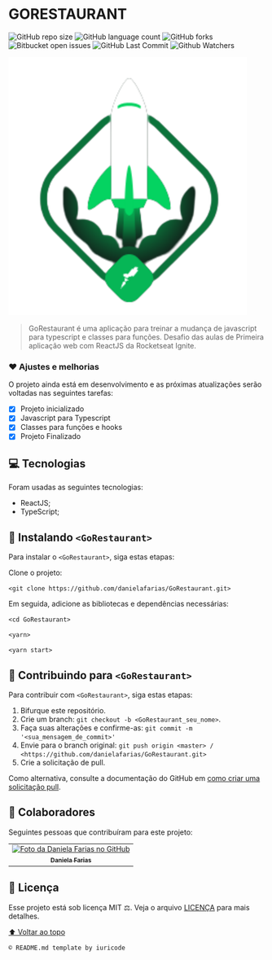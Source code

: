 # GORESTAURANT

![GitHub repo size](https://img.shields.io/github/repo-size/danielafarias/GoRestaurant?style=for-the-badge)
![GitHub language count](https://img.shields.io/github/languages/count/danielafarias/GoRestaurant?style=for-the-badge)
![GitHub forks](https://img.shields.io/chocolatey/dt/GoRestaurant?style=for-the-badge)
![Bitbucket open issues](https://img.shields.io/bitbucket/issues/danielafarias/GoRestaurant?style=for-the-badge)
![GitHub Last Commit](https://img.shields.io/github/last-commit/danielafarias/GoRestaurant?style=for-the-badge)
![Github Watchers](https://img.shields.io/github/watchers/danielafarias/GoRestaurant?style=for-the-badge)

![GoRestaurant](https://raw.githubusercontent.com/tavareshenrique/ignite-reactjs/a11afefe824866f24dd3f9e1cc6e6e9530376ad1/%40assets/img/logo.svg)


> GoRestaurant é uma aplicação para treinar a mudança de javascript para typescript e classes para funções. Desafio das aulas de Primeira aplicação web com ReactJS da Rocketseat Ignite.

### ❤️ Ajustes e melhorias

O projeto ainda está em desenvolvimento e as próximas atualizações serão voltadas nas seguintes tarefas:

- [x] Projeto inicializado
- [x] Javascript para Typescript
- [x] Classes para funções e hooks
- [x] Projeto Finalizado

## 💻 Tecnologias

Foram usadas as seguintes tecnologias:

- ReactJS;
- TypeScript;

## 🚀 Instalando `<GoRestaurant>`

Para instalar o `<GoRestaurant>`, siga estas etapas:

Clone o projeto:
```
<git clone https://github.com/danielafarias/GoRestaurant.git>
```
Em seguida, adicione as bibliotecas e dependências necessárias:
```
<cd GoRestaurant>
```
```
<yarn>
```
```
<yarn start>
```

## 💌 Contribuindo para `<GoRestaurant>`

Para contribuir com `<GoRestaurant>`, siga estas etapas:

1. Bifurque este repositório.
2. Crie um branch: `git checkout -b <GoRestaurant_seu_nome>`.
3. Faça suas alterações e confirme-as: `git commit -m '<sua_mensagem_de_commit>'`
4. Envie para o branch original: `git push origin <master> / <https://github.com/danielafarias/GoRestaurant.git>`
5. Crie a solicitação de pull.

Como alternativa, consulte a documentação do GitHub em [como criar uma solicitação pull](https://help.github.com/en/github/collaborating-with-issues-and-pull-requests/creating-a-pull-request).

## 🤝 Colaboradores

Seguintes pessoas que contribuíram para este projeto:

<table>
  <tr>
    <td align="center">
      <a href="https://github.com/danielafarias">
        <img src="https://avatars.githubusercontent.com/u/79869120?v=4" width="100px;" alt="Foto da Daniela Farias no GitHub"/><br>
        <sub>
          <b>Daniela Farias</b>
        </sub>
      </a>
    </td>
    
  </tr>
</table>

## 📃 Licença

Esse projeto está sob licença MIT ⚖️. Veja o arquivo [LICENÇA](LICENSE.md) para mais detalhes.

[⬆ Voltar ao topo](#gorestaurant)<br>

```
© README.md template by iuricode
```
